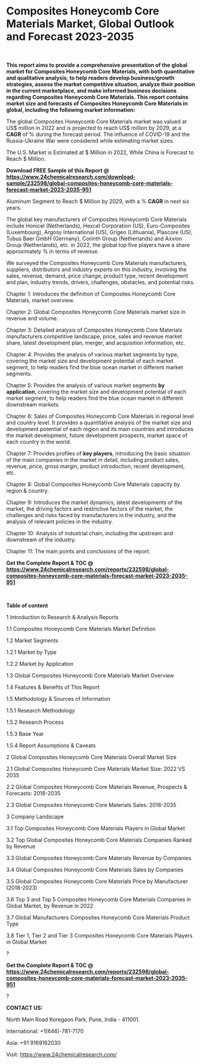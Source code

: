 <h1>Composites Honeycomb Core Materials Market, Global Outlook and Forecast 2023-2035</h1><br/><p><strong>This report aims to provide a comprehensive presentation of the global market for Composites Honeycomb Core Materials, with both quantitative and qualitative analysis, to help readers develop business/growth strategies, assess the market competitive situation, analyze their position in the current marketplace, and make informed business decisions regarding Composites Honeycomb Core Materials. This report contains market size and forecasts of Composites Honeycomb Core Materials in global, including the following market information:</strong></p>
 
 
 
 <p>The global Composites Honeycomb Core Materials market was valued at US$ million in 2022 and is projected to reach US$ million by 2029, at a <strong>CAGR</strong> of % during the forecast period. The influence of COVID-19 and the Russia-Ukraine War were considered while estimating market sizes.</p>
 
 
 
 <p>The U.S. Market is Estimated at $ Million in 2022, While China is Forecast to Reach $ Million.</p>
 
 
 
 <div><b>Download FREE Sample of this Report @ <a href="https://www.24chemicalresearch.com/download-sample/232598/global-composites-honeycomb-core-materials-forecast-market-2023-2035-951">https://www.24chemicalresearch.com/download-sample/232598/global-composites-honeycomb-core-materials-forecast-market-2023-2035-951</a></b></div>
 
 
 
 <p>Aluminum Segment to Reach $ Million by 2029, with a % <strong>CAGR</strong> in next six years.</p>
 
 
 
 <p>The global key manufacturers of Composites Honeycomb Core Materials include Honicel (Netherlands), Hexcel Corporation (US), Euro-Composites (Luxembourg), Argosy International (US), Grigeo (Lithuania), Plascore (US), Tubus Baer GmbH (Germany), Corinth Group (Netherlands) and Axxion Group (Netherlands), etc. in 2022, the global top five players have a share approximately % in terms of revenue.</p>
 
 
 
 <p>We surveyed the Composites Honeycomb Core Materials manufacturers, suppliers, distributors and industry experts on this industry, involving the sales, revenue, demand, price change, product type, recent development and plan, industry trends, drivers, challenges, obstacles, and potential risks.</p>
 
 
 
 <p>Chapter 1: Introduces the definition of Composites Honeycomb Core Materials, market overview.</p>
 
 
 
 <p>Chapter 2: Global Composites Honeycomb Core Materials market size in revenue and volume.</p>
 
 
 
 <p>Chapter 3: Detailed analysis of Composites Honeycomb Core Materials manufacturers competitive landscape, price, sales and revenue market share, latest development plan, merger, and acquisition information, etc.</p>
 
 
 
 <p>Chapter 4: Provides the analysis of various market segments by type, covering the market size and development potential of each market segment, to help readers find the blue ocean market in different market segments.</p>
 
 
 
 <p>Chapter 5: Provides the analysis of various market segments <strong>by application</strong>, covering the market size and development potential of each market segment, to help readers find the blue ocean market in different downstream markets.</p>
 
 
 
 <p>Chapter 6: Sales of Composites Honeycomb Core Materials in regional level and country level. It provides a quantitative analysis of the market size and development potential of each region and its main countries and introduces the market development, future development prospects, market space of each country in the world.</p>
 
 
 
 <p>Chapter 7: Provides profiles of <strong>key players</strong>, introducing the basic situation of the main companies in the market in detail, including product sales, revenue, price, gross margin, product introduction, recent development, etc.</p>
 
 
 
 <p>Chapter 8: Global Composites Honeycomb Core Materials capacity by region & country.</p>
 
 
 
 <p>Chapter 9: Introduces the market dynamics, latest developments of the market, the driving factors and restrictive factors of the market, the challenges and risks faced by manufacturers in the industry, and the analysis of relevant policies in the industry.</p>
 
 
 
 <p>Chapter 10: Analysis of industrial chain, including the upstream and downstream of the industry.</p>
 
 
 
 <p>Chapter 11: The main points and conclusions of the report.</p>
 
 
 
 <div><b>Get the Complete Report & TOC @ <a href="https://www.24chemicalresearch.com/reports/232598/global-composites-honeycomb-core-materials-forecast-market-2023-2035-951">https://www.24chemicalresearch.com/reports/232598/global-composites-honeycomb-core-materials-forecast-market-2023-2035-951</a></b></div>
 
 
 
 <p><br />
 
 <b>Table of content</b></p>
 
 
 
 <p>1 Introduction to Research & Analysis Reports<br />
 
 1.1 Composites Honeycomb Core Materials Market Definition<br />
 
 1.2 Market Segments<br />
 
 1.2.1 Market by Type<br />
 
 1.2.2 Market by Application<br />
 
 1.3 Global Composites Honeycomb Core Materials Market Overview<br />
 
 1.4 Features & Benefits of This Report<br />
 
 1.5 Methodology & Sources of Information<br />
 
 1.5.1 Research Methodology<br />
 
 1.5.2 Research Process<br />
 
 1.5.3 Base Year<br />
 
 1.5.4 Report Assumptions & Caveats<br />
 
 2 Global Composites Honeycomb Core Materials Overall Market Size<br />
 
 2.1 Global Composites Honeycomb Core Materials Market Size: 2022 VS 2035<br />
 
 2.2 Global Composites Honeycomb Core Materials Revenue, Prospects & Forecasts: 2018-2035<br />
 
 2.3 Global Composites Honeycomb Core Materials Sales: 2018-2035<br />
 
 3 Company Landscape<br />
 
 3.1 Top Composites Honeycomb Core Materials Players in Global Market<br />
 
 3.2 Top Global Composites Honeycomb Core Materials Companies Ranked by Revenue<br />
 
 3.3 Global Composites Honeycomb Core Materials Revenue by Companies<br />
 
 3.4 Global Composites Honeycomb Core Materials Sales by Companies<br />
 
 3.5 Global Composites Honeycomb Core Materials Price by Manufacturer (2018-2023)<br />
 
 3.6 Top 3 and Top 5 Composites Honeycomb Core Materials Companies in Global Market, by Revenue in 2022<br />
 
 3.7 Global Manufacturers Composites Honeycomb Core Materials Product Type<br />
 
 3.8 Tier 1, Tier 2 and Tier 3 Composites Honeycomb Core Materials Players in Global Market<br />
 
 ? </p>
 
 
 
 <div><b>Get the Complete Report & TOC @ <a href="https://www.24chemicalresearch.com/reports/232598/global-composites-honeycomb-core-materials-forecast-market-2023-2035-951">https://www.24chemicalresearch.com/reports/232598/global-composites-honeycomb-core-materials-forecast-market-2023-2035-951</a></b></div>
 
 
 
 <p>? </p>
 
 
 
 <p><b>CONTACT US:</b><br />
 
 North Main Road Koregaon Park, Pune, India - 411001.<br />
 
 International: +1(646)-781-7170<br />
 
 Asia: +91 9169162030<br />
 
 Visit: <a href="https://www.24chemicalresearch.com/">https://www.24chemicalresearch.com/</a></p>